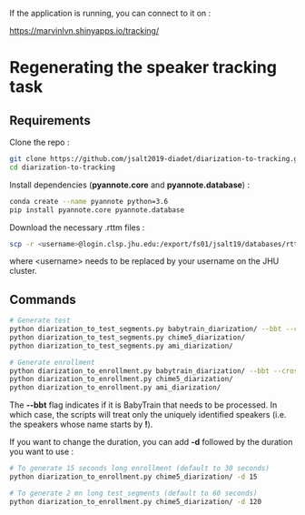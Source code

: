 If the application is running, you can connect to it on : 

https://marvinlvn.shinyapps.io/tracking/


# Regenerating the speaker tracking task

## Requirements

Clone the repo :

```bash
git clone https://github.com/jsalt2019-diadet/diarization-to-tracking.git
cd diarization-to-tracking

```

Install dependencies (**pyannote.core** and **pyannote.database**) :

```bash
conda create --name pyannote python=3.6
pip install pyannote.core pyannote.database
```

Download the necessary .rttm files :

```bash
scp -r <username>@login.clsp.jhu.edu:/export/fs01/jsalt19/databases/rttm/* .
```

where \<username\> needs to be replaced by your username on the JHU cluster.

## Commands

```bash
# Generate test
python diarization_to_test_segments.py babytrain_diarization/ --bbt --cross-file
python diarization_to_test_segments.py chime5_diarization/
python diarization_to_test_segments.py ami_diarization/

# Generate enrollment
python diarization_to_enrollment.py babytrain_diarization/ --bbt --cross-file
python diarization_to_enrollment.py chime5_diarization/
python diarization_to_enrollment.py ami_diarization/
```

The **--bbt** flag indicates if it is BabyTrain that needs to be processed. 
In which case, the scripts will treat only the uniquely identified speakers (i.e. the speakers whose name starts by **!**).

If you want to change the duration, you can add **-d** followed by the duration you want to use :

```bash
# To generate 15 seconds long enrollment (default to 30 seconds)
python diarization_to_enrollment.py chime5_diarization/ -d 15

# To generate 2 mn long test_segments (default to 60 seconds)
python diarization_to_enrollment.py chime5_diarization/ -d 120
```
